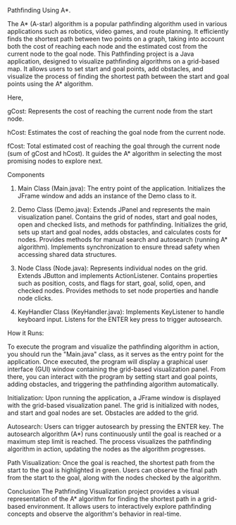 Pathfinding Using A*.

The A* (A-star) algorithm is a popular pathfinding algorithm used in various applications such as robotics, video games, and route planning. It efficiently finds the shortest path between two points on a graph, taking into account both the cost of reaching each node and the estimated cost from the current node to the goal node.
This Pathfinding project is a Java application, designed to visualize pathfinding algorithms on a grid-based map. It allows users to set start and goal points, add obstacles, and visualize the process of finding the shortest path between the start and goal points using the A* algorithm.

Here,

gCost: Represents the cost of reaching the current node from the start node.

hCost: Estimates the cost of reaching the goal node from the current node.

fCost: Total estimated cost of reaching the goal through the current node (sum of gCost and hCost). It guides the A* algorithm in selecting the most promising nodes to explore next.

Components
1. Main Class (Main.java):
The entry point of the application.
Initializes the JFrame window and adds an instance of the Demo class to it.
   
2. Demo Class (Demo.java):
Extends JPanel and represents the main visualization panel.
Contains the grid of nodes, start and goal nodes, open and checked lists, and methods for pathfinding.
Initializes the grid, sets up start and goal nodes, adds obstacles, and calculates costs for nodes.
Provides methods for manual search and autosearch (running A* algorithm).
Implements synchronization to ensure thread safety when accessing shared data structures.
   
3. Node Class (Node.java):
Represents individual nodes on the grid.
Extends JButton and implements ActionListener.
Contains properties such as position, costs, and flags for start, goal, solid, open, and checked nodes.
Provides methods to set node properties and handle node clicks.

4. KeyHandler Class (KeyHandler.java):
Implements KeyListener to handle keyboard input.
Listens for the ENTER key press to trigger autosearch.

How it Runs:

To execute the program and visualize the pathfinding algorithm in action, you should run the "Main.java" class, as it serves as the entry point for the application. Once     executed, the program will display a graphical user interface (GUI) window containing the grid-based visualization panel. From there, you can interact with the program by    setting start and goal points, adding obstacles, and triggering the pathfinding algorithm automatically.

Initialization:
Upon running the application, a JFrame window is displayed with the grid-based visualization panel.
The grid is initialized with nodes, and start and goal nodes are set.
Obstacles are added to the grid.

Autosearch:
Users can trigger autosearch by pressing the ENTER key.
The autosearch algorithm (A*) runs continuously until the goal is reached or a maximum step limit is reached.
The process visualizes the pathfinding algorithm in action, updating the nodes as the algorithm progresses.

Path Visualization:
Once the goal is reached, the shortest path from the start to the goal is highlighted in green.
Users can observe the final path from the start to the goal, along with the nodes checked by the algorithm.

Conclusion
The Pathfinding Visualization project provides a visual representation of the A* algorithm for finding the shortest path in a grid-based environment. It allows users to interactively explore pathfinding concepts and observe the algorithm's behavior in real-time.
